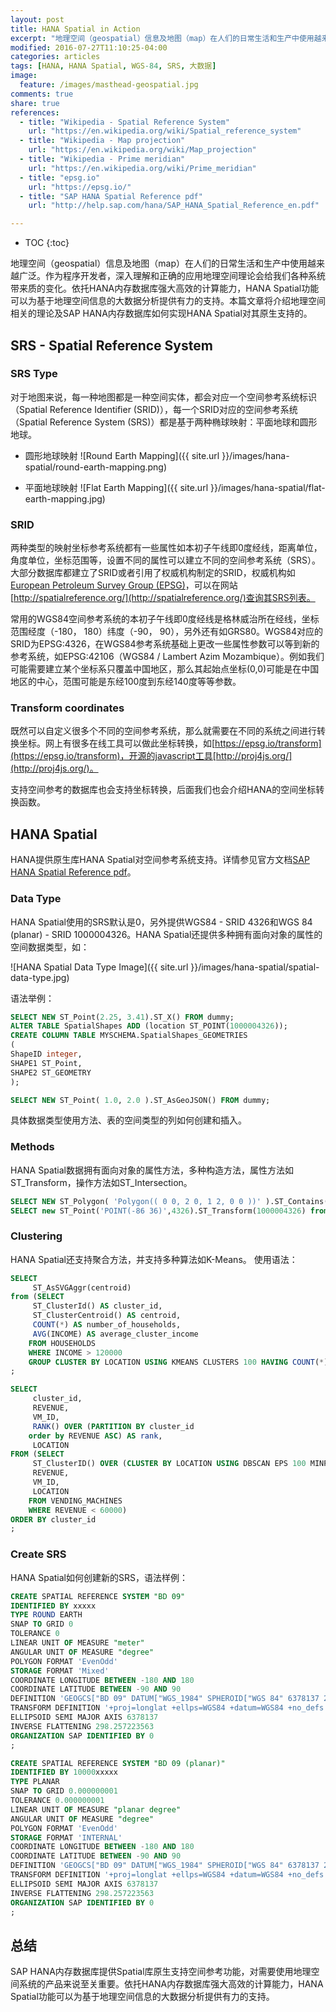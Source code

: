 ```yaml
---
layout: post
title: HANA Spatial in Action
excerpt: "地理空间（geospatial）信息及地图（map）在人们的日常生活和生产中使用越来越广泛。作为程序开发者，深入理解和正确的应用地理空间理论会给我们各种系统带来质的变化。依托HANA内存数据库强大高效的计算能力，HANA Spatial功能可以为基于地理空间信息的大数据分析提供有力的支持。本篇文章将介绍地理空间相关的理论及SAP HANA内存数据库如何对其原生支持的。"
modified: 2016-07-27T11:10:25-04:00
categories: articles
tags: [HANA, HANA Spatial, WGS-84, SRS, 大数据]
image:
  feature: /images/masthead-geospatial.jpg
comments: true
share: true
references:
  - title: "Wikipedia - Spatial Reference System"
    url: "https://en.wikipedia.org/wiki/Spatial_reference_system"
  - title: "Wikipedia - Map projection"
    url: "https://en.wikipedia.org/wiki/Map_projection"
  - title: "Wikipedia - Prime meridian"
    url: "https://en.wikipedia.org/wiki/Prime_meridian"
  - title: "epsg.io"
    url: "https://epsg.io/"
  - title: "SAP HANA Spatial Reference pdf"
    url: "http://help.sap.com/hana/SAP_HANA_Spatial_Reference_en.pdf"

---
```


* TOC
{:toc}

地理空间（geospatial）信息及地图（map）在人们的日常生活和生产中使用越来越广泛。作为程序开发者，深入理解和正确的应用地理空间理论会给我们各种系统带来质的变化。依托HANA内存数据库强大高效的计算能力，HANA Spatial功能可以为基于地理空间信息的大数据分析提供有力的支持。本篇文章将介绍地理空间相关的理论及SAP HANA内存数据库如何实现HANA Spatial对其原生支持的。

## SRS - Spatial Reference System

### SRS Type
对于地图来说，每一种地图都是一种空间实体，都会对应一个空间参考系统标识（Spatial Reference Identifier (SRID)），每一个SRID对应的空间参考系统（Spatial Reference System (SRS)）都是基于两种椭球映射：平面地球和圆形地球。

* 圆形地球映射
![Round Earth Mapping]({{ site.url }}/images/hana-spatial/round-earth-mapping.png)

* 平面地球映射
![Flat Earth Mapping]({{ site.url }}/images/hana-spatial/flat-earth-mapping.jpg)

### SRID
两种类型的映射坐标参考系统都有一些属性如本初子午线即0度经线，距离单位，角度单位，坐标范围等，设置不同的属性可以建立不同的空间参考系统（SRS）。大部分数据库都建立了SRID或者引用了权威机构制定的SRID，权威机构如[European Petroleum Survey Group (EPSG)](http://www.epsg.org/)，可以在网站[http://spatialreference.org/](http://spatialreference.org/)查询其SRS列表。

常用的WGS84空间参考系统的本初子午线即0度经线是格林威治所在经线，坐标范围经度（-180， 180）纬度（-90， 90），另外还有如GRS80。WGS84对应的SRID为EPSG:4326，在WGS84参考系统基础上更改一些属性参数可以等到新的参考系统，如EPSG:42106（WGS84 / Lambert Azim Mozambique）。例如我们可能需要建立某个坐标系只覆盖中国地区，那么其起始点坐标(0,0)可能是在中国地区的中心，范围可能是东经100度到东经140度等等参数。

### Transform coordinates
既然可以自定义很多个不同的空间参考系统，那么就需要在不同的系统之间进行转换坐标。网上有很多在线工具可以做此坐标转换，如[https://epsg.io/transform](https://epsg.io/transform)，开源的javascript工具[http://proj4js.org/](http://proj4js.org/)。

支持空间参考的数据库也会支持坐标转换，后面我们也会介绍HANA的空间坐标转换函数。

## HANA Spatial
HANA提供原生库HANA Spatial对空间参考系统支持。详情参见官方文档[SAP HANA Spatial Reference pdf](http://help.sap.com/hana/SAP_HANA_Spatial_Reference_en.pdf)。

### Data Type
HANA Spatial使用的SRS默认是0，另外提供WGS84 - SRID 4326和WGS 84 (planar) - SRID 1000004326。HANA Spatial还提供多种拥有面向对象的属性的空间数据类型，如：

![HANA Spatial Data Type Image]({{ site.url }}/images/hana-spatial/spatial-data-type.jpg)

语法举例：

```sql
SELECT NEW ST_Point(2.25, 3.41).ST_X() FROM dummy;
ALTER TABLE SpatialShapes ADD (location ST_POINT(1000004326));
CREATE COLUMN TABLE MYSCHEMA.SpatialShapes_GEOMETRIES
(
ShapeID integer,
SHAPE1 ST_Point,
SHAPE2 ST_GEOMETRY
);

SELECT NEW ST_Point( 1.0, 2.0 ).ST_AsGeoJSON() FROM dummy;
```

具体数据类型使用方法、表的空间类型的列如何创建和插入。

### Methods
HANA Spatial数据拥有面向对象的属性方法，多种构造方法，属性方法如ST_Transform，操作方法如ST_Intersection。

```sql
SELECT NEW ST_Polygon( 'Polygon(( 0 0, 2 0, 1 2, 0 0 ))' ).ST_Contains( NEW ST_Point( 1, 1 ) ) FROM dummy;
SELECT new ST_Point('POINT(-86 36)',4326).ST_Transform(1000004326) from dummy;
```

### Clustering
HANA Spatial还支持聚合方法，并支持多种算法如K-Means。 使用语法：

```sql
SELECT
	 ST_AsSVGAggr(centroid)
from (SELECT
	 ST_ClusterId() AS cluster_id,
	 ST_ClusterCentroid() AS centroid,
	 COUNT(*) AS number_of_households,
	 AVG(INCOME) AS average_cluster_income
	FROM HOUSEHOLDS
	WHERE INCOME > 120000
	GROUP CLUSTER BY LOCATION USING KMEANS CLUSTERS 100 HAVING COUNT(*) >= 300)
;

SELECT
	 cluster_id,
	 REVENUE,
	 VM_ID,
	 RANK() OVER (PARTITION BY cluster_id
	order by REVENUE ASC) AS rank,
	 LOCATION
FROM (SELECT
	 ST_ClusterID() OVER (CLUSTER BY LOCATION USING DBSCAN EPS 100 MINPTS 5) AS cluster_id,
	 REVENUE,
	 VM_ID,
	 LOCATION
	FROM VENDING_MACHINES
	WHERE REVENUE < 60000)
ORDER BY cluster_id
;
```

### Create SRS
HANA Spatial如何创建新的SRS，语法样例：

```sql
CREATE SPATIAL REFERENCE SYSTEM "BD 09"
IDENTIFIED BY xxxxx
TYPE ROUND EARTH
SNAP TO GRID 0
TOLERANCE 0
LINEAR UNIT OF MEASURE "meter"
ANGULAR UNIT OF MEASURE "degree"
POLYGON FORMAT 'EvenOdd'
STORAGE FORMAT 'Mixed'
COORDINATE LONGITUDE BETWEEN -180 AND 180
COORDINATE LATITUDE BETWEEN -90 AND 90
DEFINITION 'GEOGCS["BD 09" DATUM["WGS_1984" SPHEROID["WGS 84" 6378137 298.2572236 AUTHORITY["EPSG"  7030]] AUTHORITY["EPSG" 6326]] PRIMEM["Greenwich" 0 AUTHORITY["EPSG" 8901]] UNIT["degree" 0.017453293 AUTHORITY["EPSG" 9122]] AUTHORITY["EPSG" 4326]]'
TRANSFORM DEFINITION '+proj=longlat +ellps=WGS84 +datum=WGS84 +no_defs'
ELLIPSOID SEMI MAJOR AXIS 6378137
INVERSE FLATTENING 298.257223563
ORGANIZATION SAP IDENTIFIED BY 0
;

CREATE SPATIAL REFERENCE SYSTEM "BD 09 (planar)"
IDENTIFIED BY 10000xxxxx
TYPE PLANAR
SNAP TO GRID 0.000000001
TOLERANCE 0.000000001
LINEAR UNIT OF MEASURE "planar degree"
ANGULAR UNIT OF MEASURE "degree"
POLYGON FORMAT 'EvenOdd'
STORAGE FORMAT 'INTERNAL'
COORDINATE LONGITUDE BETWEEN -180 AND 180
COORDINATE LATITUDE BETWEEN -90 AND 90
DEFINITION 'GEOGCS["BD 09" DATUM["WGS_1984" SPHEROID["WGS 84" 6378137 298.2572236 AUTHORITY["EPSG"  7030]] AUTHORITY["EPSG" 6326]] PRIMEM["Greenwich" 0 AUTHORITY["EPSG" 8901]] UNIT["degree" 0.017453293 AUTHORITY["EPSG" 9122]] AUTHORITY["EPSG" 4326]]'
TRANSFORM DEFINITION '+proj=longlat +ellps=WGS84 +datum=WGS84 +no_defs'
ELLIPSOID SEMI MAJOR AXIS 6378137
INVERSE FLATTENING 298.257223563
ORGANIZATION SAP IDENTIFIED BY 0
;
```

## 总结
SAP HANA内存数据库提供Spatial库原生支持空间参考功能，对需要使用地理空间系统的产品来说至关重要。依托HANA内存数据库强大高效的计算能力，HANA Spatial功能可以为基于地理空间信息的大数据分析提供有力的支持。
